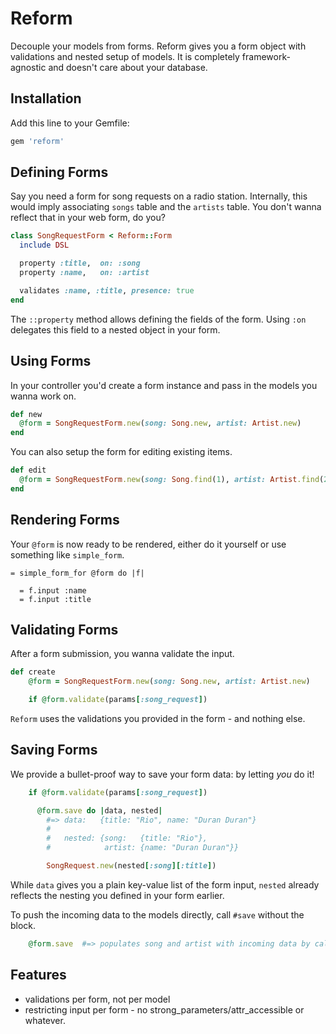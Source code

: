 # Reform

Decouple your models from forms. Reform gives you a form object with validations and nested setup of models. It is completely framework-agnostic and doesn't care about your database.

## Installation

Add this line to your Gemfile:

```ruby
gem 'reform'
```

## Defining Forms

Say you need a form for song requests on a radio station. Internally, this would imply associating `songs` table and the `artists` table. You don't wanna reflect that in your web form, do you?

```ruby
class SongRequestForm < Reform::Form
  include DSL

  property :title,  on: :song
  property :name,   on: :artist

  validates :name, :title, presence: true
end
```

The `::property` method allows defining the fields of the form. Using `:on` delegates this field to a nested object in your form.


## Using Forms

In your controller you'd create a form instance and pass in the models you wanna work on.

```ruby
def new
  @form = SongRequestForm.new(song: Song.new, artist: Artist.new)
end
```

You can also setup the form for editing existing items.

```ruby
def edit
  @form = SongRequestForm.new(song: Song.find(1), artist: Artist.find(2))
end
```

## Rendering Forms

Your `@form` is now ready to be rendered, either do it yourself or use something like `simple_form`.

```haml
= simple_form_for @form do |f|

  = f.input :name
  = f.input :title
```

## Validating Forms

After a form submission, you wanna validate the input.

```ruby
def create
	@form = SongRequestForm.new(song: Song.new, artist: Artist.new)

	if @form.validate(params[:song_request])
```

`Reform` uses the validations you provided in the form - and nothing else.


## Saving Forms

We provide a bullet-proof way to save your form data: by letting _you_ do it!

```ruby
	if @form.validate(params[:song_request])

	  @form.save do |data, nested|
	  	#=> data:   {title: "Rio", name: "Duran Duran"}
	  	#
	  	#   nested: {song:   {title: "Rio"},
	  	#            artist: {name: "Duran Duran"}}

	    SongRequest.new(nested[:song][:title])
```

While `data` gives you a plain key-value list of the form input, `nested` already reflects the nesting you defined in your form earlier.

To push the incoming data to the models directly, call `#save` without the block.

```ruby
    @form.save 	#=> populates song and artist with incoming data by calling @form.song.name= and @form.artist.title=.
```

## Features

* validations per form, not per model
* restricting input per form - no strong_parameters/attr_accessible or whatever.
